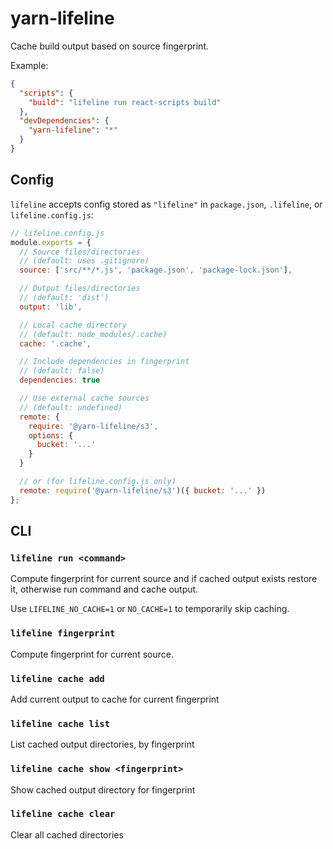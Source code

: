 # yarn-lifeline

Cache build output based on source fingerprint.

Example:

```json
{
  "scripts": {
    "build": "lifeline run react-scripts build"
  },
  "devDependencies": {
    "yarn-lifeline": "*"
  }
}
```

## Config

`lifeline` accepts config stored as `"lifeline"` in `package.json`, `.lifeline`, or `lifeline.config.js`:

```js
// lifeline.config.js
module.exports = {
  // Source files/directories
  // (default: uses .gitignore)
  source: ['src/**/*.js', 'package.json', 'package-lock.json'],

  // Output files/directories
  // (default: 'dist')
  output: 'lib',

  // Local cache directory
  // (default: node_modules/.cache)
  cache: '.cache',

  // Include dependencies in fingerprint
  // (default: false)
  dependencies: true

  // Use external cache sources
  // (default: undefined)
  remote: {
    require: '@yarn-lifeline/s3',
    options: {
      bucket: '...'
    }
  }

  // or (for lifeline.config.js only)
  remote: require('@yarn-lifeline/s3')({ bucket: '...' })
};
```

## CLI

### `lifeline run <command>`

Compute fingerprint for current source and if cached output exists restore it, otherwise run command and cache output.

Use `LIFELINE_NO_CACHE=1` or `NO_CACHE=1` to temporarily skip caching.

### `lifeline fingerprint`

Compute fingerprint for current source.

### `lifeline cache add`

Add current output to cache for current fingerprint

### `lifeline cache list`

List cached output directories, by fingerprint

### `lifeline cache show <fingerprint>`

Show cached output directory for fingerprint

### `lifeline cache clear`

Clear all cached directories
